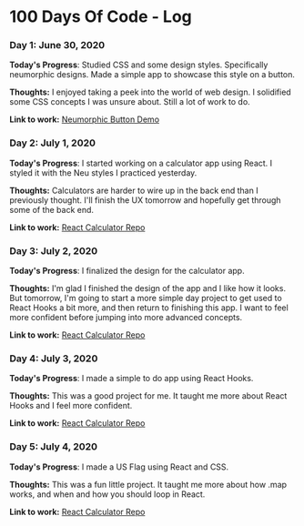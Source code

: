 # 100 Days Of Code - Log

### Day 1: June 30, 2020 
**Today's Progress**: Studied CSS and some design styles. Specifically neumorphic designs. Made a simple app to showcase this style on a button. 

**Thoughts:** I enjoyed taking a peek into the world of web design. I solidified some CSS concepts I was unsure about. Still a lot of work to do. 

**Link to work:** [Neumorphic Button Demo](https://jacoberick.github.io/neumorphic-demo/)

### Day 2: July 1, 2020 
**Today's Progress**: I started working on a calculator app using React. I styled it with the Neu styles I practiced yesterday. 

**Thoughts:** Calculators are harder to wire up in the back end than I previously thought. I'll finish the UX tomorrow and hopefully get through some of the back end.  

**Link to work:** [React Calculator Repo](https://github.com/jacoberick/react-calculator)

### Day 3: July 2, 2020 
**Today's Progress**: I finalized the design for the calculator app. 

**Thoughts:** I'm glad I finished the design of the app and I like how it looks. But tomorrow, I'm going to start a more simple day project to get used to React Hooks a bit more, and then return to finishing this app. I want to feel more confident before jumping into more advanced concepts. 

**Link to work:** [React Calculator Repo](https://github.com/jacoberick/react-calculator)

### Day 4: July 3, 2020 
**Today's Progress**: I made a simple to do app using React Hooks.  

**Thoughts:** This was a good project for me. It taught me more about React Hooks and I feel more confident. 

**Link to work:** [React Calculator Repo](https://github.com/jacoberick/to-do-list)

### Day 5: July 4, 2020 
**Today's Progress**: I made a US Flag using React and CSS. 

**Thoughts:** This was a fun little project. It taught me more about how .map works, and when and how you should loop in React. 

**Link to work:** [React Calculator Repo](https://github.com/jacoberick/us-flag-react)
